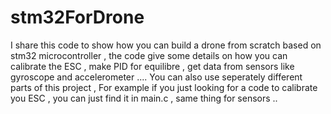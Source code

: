 # stm32ForDrone

I share this code to show how you can build a drone from scratch based on stm32 microcontroller , 
the code give some details on   how you can calibrate the ESC , make PID for equilibre , get data from sensors like gyroscope 
and accelerometer ....
You can also use seperately different parts of this project , For example if you just looking for a code to calibrate 
you ESC  , you can just find it in main.c , same thing for sensors .. 

